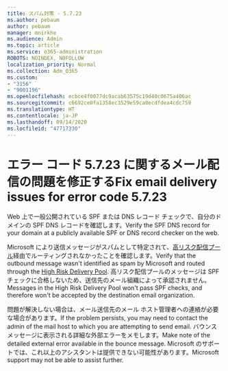```yaml
---
title: スパム対策 - 5.7.23
ms.author: pebaum
author: pebaum
manager: mnirkhe
ms.audience: Admin
ms.topic: article
ms.service: o365-administration
ROBOTS: NOINDEX, NOFOLLOW
localization_priority: Normal
ms.collection: Adm_O365
ms.custom:
- "3156"
- "9001196"
ms.openlocfilehash: ecbce4f0077dc9acab63575c19d40c0675a406ac
ms.sourcegitcommit: c6692ce0fa1358ec3529e59ca0ecdfdea4cdc759
ms.translationtype: HT
ms.contentlocale: ja-JP
ms.lasthandoff: 09/14/2020
ms.locfileid: "47717330"
---
```

# <a name="fix-email-delivery-issues-for-error-code-5723"></a><span data-ttu-id="399c2-102">エラー コード 5.7.23 に関するメール配信の問題を修正する</span><span class="sxs-lookup"><span data-stu-id="399c2-102">Fix email delivery issues for error code 5.7.23</span></span>

<span data-ttu-id="399c2-103">Web 上で一般公開されている SPF または DNS レコード チェックで、自分のドメインの SPF DNS レコードを確認します。</span><span class="sxs-lookup"><span data-stu-id="399c2-103">Verify the SPF DNS record for your domain at a publicly available SPF or DNS record checker on the web.</span></span>

<span data-ttu-id="399c2-104">Microsoft により送信メッセージがスパムとして特定されて、[高リスク配信プール](https://docs.microsoft.com/microsoft-365/security/office-365-security/high-risk-delivery-pool-for-outbound-messages)経由でルーティングされなかったことを確認します。</span><span class="sxs-lookup"><span data-stu-id="399c2-104">Verify that the outbound message wasn't identified as spam by Microsoft and routed through the [High Risk Delivery Pool](https://docs.microsoft.com/microsoft-365/security/office-365-security/high-risk-delivery-pool-for-outbound-messages).</span></span> <span data-ttu-id="399c2-105">高リスク配信プールのメッセージは SPF チェックに合格しないため、送信先のメール組織によって承認されません。</span><span class="sxs-lookup"><span data-stu-id="399c2-105">Messages in the High Risk Delivery Pool won't pass SPF checks, and therefore won't be accepted by the destination email organization.</span></span>

<span data-ttu-id="399c2-106">問題が解決しない場合は、メール送信先のメール ホスト管理者への連絡が必要な場合があります。</span><span class="sxs-lookup"><span data-stu-id="399c2-106">If the problem persists, you may need to contact the admin of the mail host to which you are attempting to send email.</span></span> <span data-ttu-id="399c2-107">バウンス メッセージに表示される詳細な外部エラーをメモします。</span><span class="sxs-lookup"><span data-stu-id="399c2-107">Make note of the detailed external error available in the bounce message.</span></span> <span data-ttu-id="399c2-108">Microsoft のサポートでは、これ以上のアシスタントは提供できない可能性があります。</span><span class="sxs-lookup"><span data-stu-id="399c2-108">Microsoft support may not be able to assist further.</span></span>
